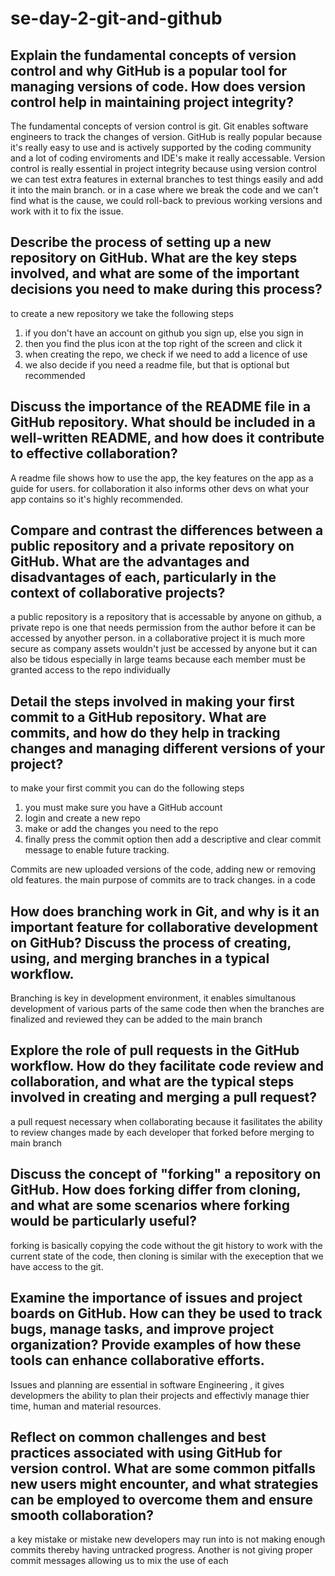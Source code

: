 # se-day-2-git-and-github
## Explain the fundamental concepts of version control and why GitHub is a popular tool for managing versions of code. How does version control help in maintaining project integrity?
The fundamental concepts of version control is git. Git enables software engineers to track the changes of version.
GitHub is really popular because it's really easy to use and is actively supported by the coding community and a lot of coding enviroments and IDE's make it really accessable.
Version control is really essential in project integrity because using version control we can test extra features in external branches to test things easily and add it into the main branch. or in a case where we break the code and we can't find what is the cause, we could roll-back to previous working versions and work with it to fix the issue.

## Describe the process of setting up a new repository on GitHub. What are the key steps involved, and what are some of the important decisions you need to make during this process?
to create a new repository we take the following steps
1. if you don't have an account on github you sign up, else you sign in
2. then you find the plus icon at the top right of the screen and click it
3. when creating the repo, we check if we need to add a licence of use
4. we also decide if you need a readme file, but that is optional but recommended

## Discuss the importance of the README file in a GitHub repository. What should be included in a well-written README, and how does it contribute to effective collaboration?
A readme file shows how to use the app, the key features on the app as a guide for users. for collaboration it also informs other devs on what your app contains so it's highly recommended.

## Compare and contrast the differences between a public repository and a private repository on GitHub. What are the advantages and disadvantages of each, particularly in the context of collaborative projects?
a public repository is a repository that is accessable by anyone on github, a private repo is one that needs permission from the author before it can be accessed by anyother person. in a collaborative project it is much more secure as company assets wouldn't just be accessed by anyone but it can also be tidous especially in large teams because each member must be granted access to the repo individually

## Detail the steps involved in making your first commit to a GitHub repository. What are commits, and how do they help in tracking changes and managing different versions of your project?
to make your first commit you can do the following steps
1. you must make sure you have a GitHub account
2. login and create a new repo
3. make or add the changes you need to the repo
4. finally press the commit option then add a descriptive and clear commit message to enable future tracking.

Commits are new uploaded versions of the code, adding new or removing old features. the main purpose of commits are to track changes. in a code

## How does branching work in Git, and why is it an important feature for collaborative development on GitHub? Discuss the process of creating, using, and merging branches in a typical workflow.
Branching is key in development environment, it enables simultanous development of various parts of the same code then when the branches are finalized and reviewed they can be added to the main branch

## Explore the role of pull requests in the GitHub workflow. How do they facilitate code review and collaboration, and what are the typical steps involved in creating and merging a pull request?
a pull request necessary when collaborating because it fasilitates the ability to review changes made by each developer that forked before merging to main branch

## Discuss the concept of "forking" a repository on GitHub. How does forking differ from cloning, and what are some scenarios where forking would be particularly useful?
forking is basically copying the code without the git history to work with the current state of the code, then cloning is similar with the exeception that we have access to the git.

## Examine the importance of issues and project boards on GitHub. How can they be used to track bugs, manage tasks, and improve project organization? Provide examples of how these tools can enhance collaborative efforts.
Issues and planning are essential in software Engineering , it gives developmers the ability to plan their projects and effectivly manage thier time, human and material resources.

## Reflect on common challenges and best practices associated with using GitHub for version control. What are some common pitfalls new users might encounter, and what strategies can be employed to overcome them and ensure smooth collaboration?
a key mistake or mistake new developers may run into is not making enough commits thereby having untracked progress.
Another is not giving proper commit messages allowing us to mix the use of each
